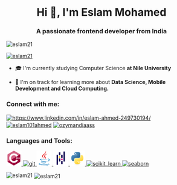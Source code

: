<h1 align="center">Hi 👋, I'm Eslam Mohamed</h1>
<h3 align="center">A passionate frontend developer from India</h3>

<p align="left"> <img src="https://komarev.com/ghpvc/?username=eslam21&label=Profile%20views&color=0e75b6&style=flat" alt="eslam21" /> </p>

<p align="left"> <a href="https://github.com/ryo-ma/github-profile-trophy"><img src="https://github-profile-trophy.vercel.app/?username=eslam21" alt="eslam21" /></a> </p>

- 🎓 I'm currently studying Computer Science **at Nile University**

- 🌱 I'm on track for learning more about **Data Science, Mobile Development and Cloud Computing.**

<h3 align="left">Connect with me:</h3>
<p align="left">
<a href="https://linkedin.com/in/https://www.linkedin.com/in/eslam-ahmed-249730194/" target="blank"><img align="center" src="https://raw.githubusercontent.com/rahuldkjain/github-profile-readme-generator/master/src/images/icons/Social/linked-in-alt.svg" alt="https://www.linkedin.com/in/eslam-ahmed-249730194/" height="30" width="40" /></a>
<a href="https://kaggle.com/eslam101ahmed" target="blank"><img align="center" src="https://raw.githubusercontent.com/rahuldkjain/github-profile-readme-generator/master/src/images/icons/Social/kaggle.svg" alt="eslam101ahmed" height="30" width="40" /></a>
<a href="https://codeforces.com/profile/ozymandiaass" target="blank"><img align="center" src="https://raw.githubusercontent.com/rahuldkjain/github-profile-readme-generator/master/src/images/icons/Social/codeforces.svg" alt="ozymandiaass" height="30" width="40" /></a>
</p>

<h3 align="left">Languages and Tools:</h3>
<p align="left"> <a href="https://www.w3schools.com/cpp/" target="_blank" rel="noreferrer"> <img src="https://raw.githubusercontent.com/devicons/devicon/master/icons/cplusplus/cplusplus-original.svg" alt="cplusplus" width="40" height="40"/> </a> <a href="https://git-scm.com/" target="_blank" rel="noreferrer"> <img src="https://www.vectorlogo.zone/logos/git-scm/git-scm-icon.svg" alt="git" width="40" height="40"/> </a> <a href="https://www.java.com" target="_blank" rel="noreferrer"> <img src="https://raw.githubusercontent.com/devicons/devicon/master/icons/java/java-original.svg" alt="java" width="40" height="40"/> </a> <a href="https://pandas.pydata.org/" target="_blank" rel="noreferrer"> <img src="https://raw.githubusercontent.com/devicons/devicon/2ae2a900d2f041da66e950e4d48052658d850630/icons/pandas/pandas-original.svg" alt="pandas" width="40" height="40"/> </a> <a href="https://www.python.org" target="_blank" rel="noreferrer"> <img src="https://raw.githubusercontent.com/devicons/devicon/master/icons/python/python-original.svg" alt="python" width="40" height="40"/> </a> <a href="https://scikit-learn.org/" target="_blank" rel="noreferrer"> <img src="https://upload.wikimedia.org/wikipedia/commons/0/05/Scikit_learn_logo_small.svg" alt="scikit_learn" width="40" height="40"/> </a> <a href="https://seaborn.pydata.org/" target="_blank" rel="noreferrer"> <img src="https://seaborn.pydata.org/_images/logo-mark-lightbg.svg" alt="seaborn" width="40" height="40"/> </a> </p>

<p><img align="left" src="https://github-readme-stats.vercel.app/api/top-langs?username=eslam21&show_icons=true&locale=en&layout=compact" alt="eslam21" /></p>

<p>&nbsp;<img align="center" src="https://github-readme-stats.vercel.app/api?username=eslam21&show_icons=true&locale=en" alt="eslam21" /></p>
